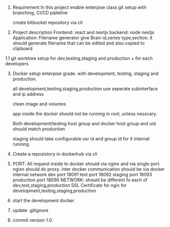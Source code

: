 1. Requirement In this project enable enterpise class git setup
    with branching,
    CI/CD pipleline

    create bitbucket repository via cli  

2. Project description
    Frontend: react and nextjs
    backend: node nextjs
    Application: Filename generator give Brain id,series type,section. it should generate filename that can be edited and also copied to clipboard

1.1 git worktree setup for dev,testing,staging and production + for each developers

3. Docker setup enterpise grade. 
    with development, testing, staging and production. 
    
    all development,testing,staging,production use seperate subinterface and ip address  

    clean image and volumes 

    app inside the docker should not be running in root, unless nesscary. 
    
    Both development/testing host group and docker host group and uid should match production
    
    staging should take configurable usr id and group id for it internal running. 

4. Create a reposistory in dockerhub via cli 


4. PORT: All request inside to docker should via nginx and via single port. ngixn should do proxy. inter docker communication should be via docker internal  network
        dev port 18091
        test port 18092
        staging port 18093
        production port 18090
    NETWORK: should be different fo each of dev,test,staging,production
    SSL Certificate for ngix for development,testing,staging,production

5. start the development docker   

6. update .gitignore

7. commit version 1.0